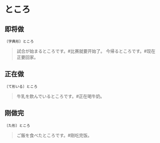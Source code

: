 # ところ

## 即将做

`〔字典形〕ところ`

> 試合が始まるところです。#比赛就要开始了。
> 今帰るところです。#现在正要回家。

## 正在做

`〔て形いる〕ところ`

> 牛乳を飲んでいるところです。#正在喝牛奶。

## 刚做完

`〔た形〕ところ`

> ご飯を食べたところです。#刚吃完饭。
